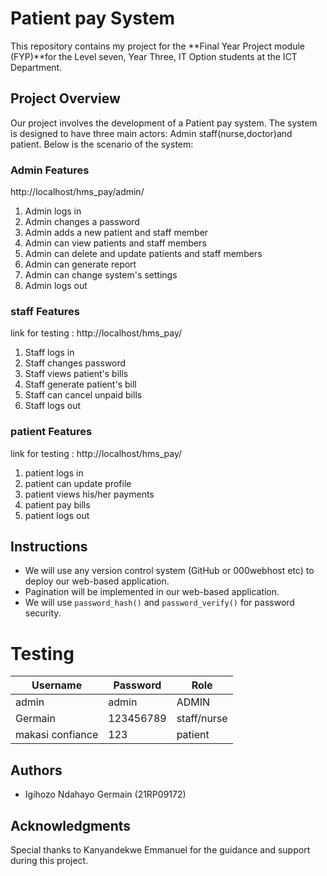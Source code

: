 # Patient pay System

This repository contains my project for the **Final Year Project module (FYP)**for the Level seven, Year Three, IT Option students at the ICT Department.

## Project Overview

Our project involves the development of a Patient pay system. The system is designed to have three main actors: Admin staff(nurse,doctor)and patient. Below is the scenario of the system:

### Admin Features
http://localhost/hms_pay/admin/

1. Admin logs in
2. Admin changes a password
3. Admin adds a new patient and staff member
4. Admin can view patients and staff members
5. Admin can delete and update patients and staff members
7. Admin can generate report
8. Admin can change system's settings
9. Admin logs out

### staff Features

link for testing  :  http://localhost/hms_pay/

1. Staff logs in
2. Staff changes password
3. Staff views patient's bills
4. Staff generate  patient's bill
5.  Staff can cancel unpaid bills
6. Staff logs out

### patient Features

link for testing  :  http://localhost/hms_pay/

1. patient logs in
2. patient can update profile
3. patient views his/her payments
4. patient pay bills
5. patient logs out

## Instructions

- We will use any version control system (GitHub or 000webhost etc) to deploy our web-based application.
- Pagination will be implemented in our web-based application.
- We will use `password_hash()` and `password_verify()` for password security.

# Testing

| Username            | Password  | Role     |
|---------------------|-----------|----------|
| admin               |admin      | ADMIN    |
| Germain             |123456789  | staff/nurse |
| makasi confiance    |123        | patient |

## Authors

- Igihozo Ndahayo Germain (21RP09172)

## Acknowledgments

Special thanks to Kanyandekwe Emmanuel for the guidance and support during this project.
